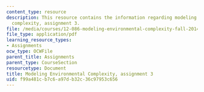 ```yaml
---
content_type: resource
description: This resource contains the information regarding modeling environmental
  complexity, assignment 3.
file: /media/courses/12-086-modeling-environmental-complexity-fall-2014/f99a481cb7c6a97db32c36c97953c656_MIT12_086F14_PS3.pdf
file_type: application/pdf
learning_resource_types:
- Assignments
ocw_type: OCWFile
parent_title: Assignments
parent_type: CourseSection
resourcetype: Document
title: Modeling Environmental Complexity, assignment 3
uid: f99a481c-b7c6-a97d-b32c-36c97953c656
---
```


